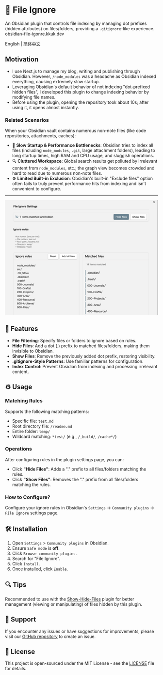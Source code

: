 # 📁 File Ignore

An Obsidian plugin that controls file indexing by managing dot prefixes (hidden attributes) on files/folders, providing a `.gitignore`-like experience.
obsidian-file-igonre.kkuk.dev

English | [简体中文](README-zh.md)

## Motivation

- I use Next.js to manage my blog, writing and publishing through Obsidian. However, `/node_modules` was a headache as Obsidian indexed everything, causing extremely slow startup.
- Leveraging Obsidian's default behavior of not indexing "dot-prefixed hidden files", I developed this plugin to change indexing behavior by modifying file names.
- Before using the plugin, opening the repository took about 10s; after using it, it opens almost instantly.

### Related Scenarios

When your Obsidian vault contains numerous non-note files (like code repositories, attachments, caches):

*   🐢 **Slow Startup & Performance Bottlenecks**: Obsidian tries to index all files (including `node_modules`, `.git`, large attachment folders), leading to long startup times, high RAM and CPU usage, and sluggish operations.
*   🔍 **Cluttered Workspace**: Global search results get polluted by irrelevant content from `node_modules`, etc.; the graph view becomes crowded and hard to read due to numerous non-note files.
*   ⚙️ **Limited Built-in Exclusion**: Obsidian's built-in "Exclude files" option often fails to truly prevent performance hits from indexing and isn't convenient to configure.

---

![Settings Page](setting.png)

## 🚀 Features

*   **File Filtering**: Specify files or folders to ignore based on rules.
*   **Hide Files**: Add a dot (.) prefix to matched files/folders, making them invisible to Obsidian.
*   **Show Files**: Remove the previously added dot prefix, restoring visibility.
*   **.gitignore-Style Patterns**: Use familiar patterns for configuration.
*   **Index Control**: Prevent Obsidian from indexing and processing irrelevant content.

## ⚙️ Usage

### Matching Rules

Supports the following matching patterns:

- Specific file: `test.md`
- Root directory file: `/readme.md`
- Entire folder: `temp/`
- Wildcard matching: `*test/` (e.g., `/_build/`, `/cache*/`)

### Operations

After configuring rules in the plugin settings page, you can:

- Click **"Hide Files"**: Adds a "." prefix to all files/folders matching the rules.
- Click **"Show Files"**: Removes the "." prefix from all files/folders matching the rules.

### How to Configure?
Configure your ignore rules in Obsidian's `Settings` -> `Community plugins` -> `File Ignore` settings page.

## 🛠️ Installation

1.  Open `Settings` > `Community plugins` in Obsidian.
2.  Ensure `Safe mode` is **off**.
3.  Click `Browse community plugins`.
4.  Search for "File Ignore".
5.  Click `Install`.
6.  Once installed, click `Enable`.

## 🔍 Tips

Recommended to use with the [Show-Hide-Files](https://github.com/polyipseity/obsidian-show-hidden-files) plugin for better management (viewing or manipulating) of files hidden by this plugin.

## 🤝 Support

If you encounter any issues or have suggestions for improvements, please visit our [GitHub repository](https://github.com/feng6611/file-ignore) to create an issue.

## 📄 License

This project is open-sourced under the MIT License - see the [LICENSE](LICENSE) file for details.
